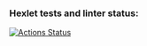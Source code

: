 ### Hexlet tests and linter status:
[![Actions Status](https://github.com/Tokimikichika/fullstack-javascript-project-4/actions/workflows/hexlet-check.yml/badge.svg)](https://github.com/Tokimikichika/fullstack-javascript-project-4/actions)